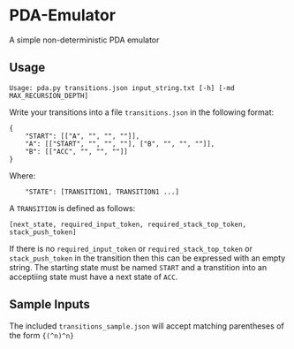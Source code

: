 # PDA-Emulator
A simple non-deterministic PDA emulator

## Usage
```
Usage: pda.py transitions.json input_string.txt [-h] [-md MAX_RECURSION_DEPTH]
```
Write your transitions into a file `transitions.json` in the following format:
```
{
    "START": [["A", "", "", ""]],
    "A": [["START", "", "", ""], ["B", "", "", ""]],
    "B": [["ACC", "", "", ""]]
}
```
Where:
```
    "STATE": [TRANSITION1, TRANSITION1 ...]
```
A `TRANSITION` is defined as follows:
```
[next_state, required_input_token, required_stack_top_token, stack_push_token]
```
If there is no `required_input_token` or `required_stack_top_token` or `stack_push_token` in the transition then this can be expressed with an empty string.
The starting state must be named `START` and a transtition into an acceptiing state must have a next state of `ACC`.

## Sample Inputs
The included `transitions_sample.json` will accept matching parentheses of the form `{(^n)^n}`